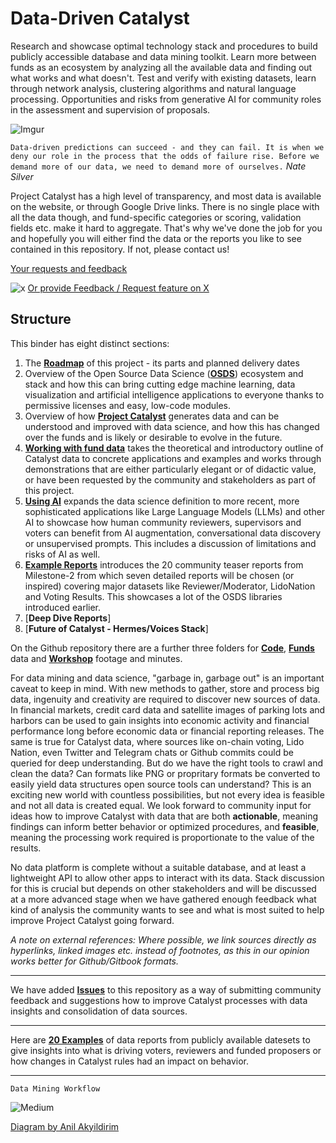 # Data-Driven Catalyst

Research and showcase optimal technology stack and procedures to build publicly accessible database and data mining toolkit. Learn more between funds as an ecosystem by analyzing all the available data and finding out what works and what doesn't. Test and verify with existing datasets, learn through network analysis, clustering algorithms and natural language processing. Opportunities and risks from generative AI for community roles in the assessment and supervision of proposals.

![Imgur](https://i.imgur.com/ViLBYv9.png)

`Data-driven predictions can succeed - and they can fail. It is when we deny our role in the process that the odds of failure rise. Before we demand more of our data, we need to demand more of ourselves.` _Nate Silver_

Project Catalyst has a high level of transparency, and most data is available on the website, or through Google Drive links. There is no single place with all the data though, and fund-specific categories or scoring, validation fields etc. make it hard to aggregate. That's why we've done the job for you and hopefully you will either find the data or the reports you like to see contained in this repository. If not, please contact us!

[Your requests and feedback](https://forms.gle/JYBmHYfvvnVsr5xN7)

![x](http://i.imgur.com/tXSoThF.png)
[Or provide Feedback / Request feature on X](https://twitter.com/SapientSwarm)


## Structure

This binder has eight distinct sections:

1. The [**Roadmap**](https://github.com/Sapient-Predictive-Analytics/Data-Driven_Catalyst/blob/main/Roadmap.md) of this project - its parts and planned delivery dates
2. Overview of the Open Source Data Science ([**OSDS**](https://github.com/Sapient-Predictive-Analytics/Data-Driven_Catalyst/blob/main/OSDS.md)) ecosystem and stack and how this can bring cutting edge machine learning, data visualization and artificial intelligence applications to everyone thanks to permissive licenses and easy, low-code modules.
3. Overview of how [**Project Catalyst**](https://github.com/Sapient-Predictive-Analytics/Data-Driven_Catalyst/blob/main/Project_Catalyst.md) generates data and can be understood and improved with data science, and how this has changed over the funds and is likely or desirable to evolve in the future.
4. [**Working with fund data**](https://github.com/Sapient-Predictive-Analytics/Data-Driven_Catalyst/blob/main/Working_with_Fund_Data.md) takes the theoretical and introductory outline of Catalyst data to concrete applications and examples and works through demonstrations that are either particularly elegant or of didactic value, or have been requested by the community and stakeholders as part of this project.
5. [**Using AI**](https://github.com/Sapient-Predictive-Analytics/Data-Driven_Catalyst/blob/main/Using_AI.md) expands the data science definition to more recent, more sophisticated applications like Large Language Models (LLMs) and other AI to showcase how human community reviewers, supervisors and voters can benefit from AI augmentation, conversational data discovery or unsupervised prompts. This includes a discussion of limitations and risks of AI as well.
6. [**Example Reports**](https://github.com/Sapient-Predictive-Analytics/Data-Driven_Catalyst/blob/main/Funds/examples.md) introduces the 20 community teaser reports from Milestone-2 from which seven detailed reports will be chosen (or inspired) covering major datasets like Reviewer/Moderator, LidoNation and Voting Results. This showcases a lot of the OSDS libraries introduced earlier.
7. [**Deep Dive Reports**]
8. [**Future of Catalyst - Hermes/Voices Stack**]
   
On the Github repository there are a further three folders for [**Code**](https://github.com/Sapient-Predictive-Analytics/Data-Driven\_Catalyst/tree/main/Code), [**Funds**](https://github.com/Sapient-Predictive-Analytics/Data-Driven\_Catalyst/tree/main/Funds) data and [**Workshop**](https://github.com/Sapient-Predictive-Analytics/Data-Driven\_Catalyst/tree/main/Workshop) footage and minutes.

For data mining and data science, "garbage in, garbage out" is an important caveat to keep in mind. With new methods to gather, store and process big data, ingenuity and creativity are required to discover new sources of data. In financial markets, credit card data and satellite images of parking lots and harbors can be used to gain insights into economic activity and financial performance long before economic data or financial reporting releases. The same is true for Catalyst data, where sources like on-chain voting, Lido Nation, even Twitter and Telegram chats or Github commits could be queried for deep understanding. But do we have the right tools to crawl and clean the data? Can formats like PNG or propritary formats be converted to easily yield data structures open source tools can understand? This is an exciting new world with countless possibilities, but not every idea is feasible and not all data is created equal. We look forward to community input for ideas how to improve Catalyst with data that are both **actionable**, meaning findings can inform better behavior or optimized procedures, and **feasible**, meaning the processing work required is proportionate to the value of the results.

No data platform is complete without a suitable database, and at least a lightweight API to allow other apps to interact with its data. Stack discussion for this is crucial but depends on other stakeholders and will be discussed at a more advanced stage when we have gathered enough feedback what kind of analysis the community wants to see and what is most suited to help improve Project Catalyst going forward.

_A note on external references: Where possible, we link sources directly as hyperlinks, linked images etc. instead of footnotes, as this in our opinion works better for Github/Gitbook formats._

***

We have added [**Issues**](https://github.com/Sapient-Predictive-Analytics/Data-Driven\_Catalyst/issues) to this repository as a way of submitting community feedback and suggestions how to improve Catalyst processes with data insights and consolidation of data sources.

***

Here are [**20 Examples**](funds/examples.md) of data reports from publicly available datesets to give insights into what is driving voters, reviewers and funded proposers or how changes in Catalyst rules had an impact on behavior.

***

`Data Mining Workflow`

![Medium](https://miro.medium.com/v2/resize:fit:925/1\*Hezz0cwwf5XZT5za-D29gw.jpeg)

[Diagram by Anil Akyildirim](https://medium.com/@anilak1978\_94291/data-mining-process-basics-7984241d7a45)
